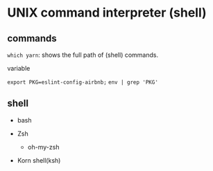 
# UNIX command interpreter (shell)

## commands

`which yarn`: shows the full path of (shell) commands.

variable

`export PKG=eslint-config-airbnb;`
`env | grep 'PKG'`

## shell

* bash

* Zsh
    * oh-my-zsh

* Korn shell(ksh)
